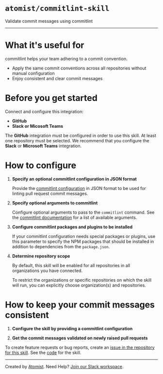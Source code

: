 # `atomist/commitlint-skill`

<!---atomist-skill-description:start--->

Validate commit messages using commitlint

<!---atomist-skill-description:end--->

---

<!---atomist-skill-readme:start--->

# What it's useful for

commitlint helps your team adhering to a commit convention.

- Apply the same commit conventions across all repositories without manual configuration
- Enjoy consistent and clear commit messages

# Before you get started

Connect and configure this integration:

- **GitHub**
- **Slack or Micosoft Teams**

The **GitHub** integration must be configured in order to use this skill. At least one repository must be selected.
We recommend that you configure the **Slack** or **Microsoft Teams** integration.

# How to configure

1. **Specify an optional commitlint configuration in JSON format**

    Provide the [commitlint configuration](https://commitlint.js.org/#/reference-configuration)
    in JSON format to be used for linting pull request
    commit messages.
   
1. **Specify optional arguments to commitlint**

    Configure optional arguments to pass to the `commitlint`
    command. See the [commitlint documentation](https://commitlint.js.org/#/reference-cli)
    for a list of available arguments. 

1. **Configure commitlint packages and plugins to be installed**

    If your commitlint configuration needs special packages or plugins, use
    this parameter to specify the NPM packages that should be installed in
    addition to dependencies from the `package.json`.
    
1. **Determine repository scope**
   
   By default, this skill will be enabled for all repositories in all
   organizations you have connected.
   
   To restrict the organizations or specific repositories on which the skill
   will run, you can explicitly choose organization(s) and repositories. 

# How to keep your commit messages consistent

1. **Configure the skill by providing a commitlint configuration**

1. **Get the commit messages validated on newly raised pull requests**

To create feature requests or bug reports, create an [issue in the repository for this skill](https://github.com/atomist-skills/commitlint-skill/issues).
See the [code](https://github.com/atomist-skills/commitlint-skill) for the skill.

<!---atomist-skill-readme:end--->

---

Created by [Atomist][atomist].
Need Help? [Join our Slack workspace][slack].

[atomist]: https://atomist.com/ "Atomist - How Teams Deliver Software"
[slack]: https://join.atomist.com/ "Atomist Community Slack"
